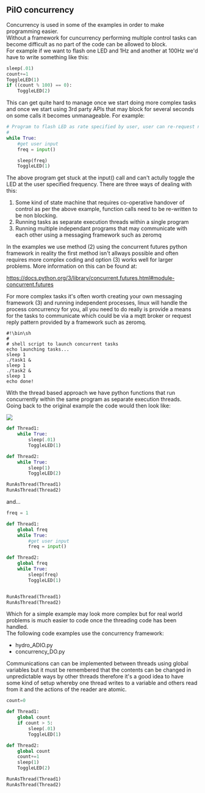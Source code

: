 
## PiIO concurrency

Concurrency is used in some of the examples in order to make programming easier.  
Without a framework for cuncurrency performing multiple control tasks can become difficult as no part of the code can be allowed to block.  
For example if we want to flash one LED and 1Hz and another at 100Hz we'd have to write something like this:  

```python
sleep(.01)
count+=1
ToggleLED(1)
if ((count % 100) == 0):
	ToggleLED(2)
```

This can get quite hard to manage once we start doing more complex tasks and once we start using 3rd party APIs that may block for several seconds on some calls it becomes unmanageable.  For example:

```python
# Program to flash LED as rate specified by user, user can re-request new rate as many times as he likes
#
while True:
	#get user input
	freq = input()

	sleep(freq)
	ToggleLED(1)
```

The above program get stuck at the input() call and can't actully toggle the LED at the user specified frequency.
There are three ways of dealing with this:  

1. Some kind of state machine that requires co-operative handover of control as per the above example, function calls need to be re-written to be non blocking.
2. Running tasks as separate execution threads within a single program
3. Running multiple independant programs that may communicate with each other using a messaging framework such as zeromq

In the examples we use method (2) using the concurrent futures python framework in reality the first method isn't allways possible and often requires more complex coding and option (3) works well for larger problems.  More information on this can be found at:

https://docs.python.org/3/library/concurrent.futures.html#module-concurrent.futures

For more complex tasks it's often worth creating your own messaging framework (3) and running independent processes, linux will handle the process concurrency for you, all you need to do really is provide a means for the tasks to communicate which could be via a mqtt broker or request reply pattern provided by a framework such as zeromq.

```
#!\bin\sh
#
# shell script to launch concurrent tasks
echo launching tasks...
sleep 1
./task1 &
sleep 1
./task2 &
sleep 1
echo done!
```

With the thread based approach we have python functions that run concurrently within the same program as separate execution threads.    
Going back to the original example the code would then look like:  

![](https://github.com/lawsonkeith/PiIO/raw/master/images/thread_pic.PNG)

```python
def Thread1:
	while True:
		sleep(.01)
		ToggleLED(1)

def Thread2:
	while True:
		sleep(1)
		ToggleLED(2)

RunAsThread(Thread1)
RunAsThread(Thread2)
```

and...


```python
freq = 1

def Thread1:
	global freq
	while True:
		#get user input
		freq = input()

def Thread2:
	global freq
	while True:
		sleep(freq)
		ToggleLED(1)


RunAsThread(Thread1)
RunAsThread(Thread2)
```


Which for a simple example may look more complex but for real world problems is much easier to code once the threading code has been handled.  
The following code examples use the concurrency framework:  

* hydro_ADIO.py
* concurrency_DO.py

Communications can can be implemented between threads using global variables but it must be remembered that the contents can be changed in unpredictable ways by other threads therefore it's a good idea to have some kind of setup whereby one thread writes to a variable and others read from it and the actions of the reader are atomic.

```python
count=0

def Thread1:
	global count
	if count > 5:
		sleep(.01)
		ToggleLED(1)

def Thread2:
	global count
	count+=1
	sleep(1)
	ToggleLED(2)

RunAsThread(Thread1)
RunAsThread(Thread2)
```
